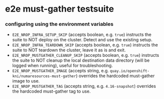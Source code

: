 # e2e must-gather testsuite

### configuring using the environment variables

- `E2E_NROP_INFRA_SETUP_SKIP` (accepts boolean, e.g. `true`) instructs the suite to NOT deploy on the cluster.
   Detect and use the existing setup.
- `E2E_NROP_INFRA_TEARDOWN_SKIP` (accepts boolean, e.g. `true`) instructs the suite to NOT teardown the cluster,
   leave it as is and exit.
- `E2E_NROP_MUSTGATHER_CLEANUP_SKIP` (accepts boolean, e.g. `true`) instructs the suite to NOT cleanup the local
   destination data directory (will be logged when running), useful for troubleshooting.
- `E2E_NROP_MUSTGATHER_IMAGE` (accepts string, e.g. `quay.io/openshift-kni/numaresources-must-gather`) overrides
   the hardcoded must-gather image to use.
- `E2E_NROP_MUSTGATHER_TAG` (accepts string, e.g. `4.16-snapshot`) overrides the hardcoded must-gather tag to use.
